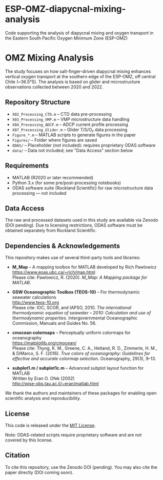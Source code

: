 # ESP-OMZ-diapycnal-mixing-analysis
Code supporting the analysis of diapycnal mixing and oxygen transport in the Eastern South Pacific Oxygen Minimum Zone (ESP-OMZ)
# OMZ Mixing Analysis

The study focuses on how salt-finger-driven diapycnal mixing enhances vertical oxygen transport at the southern edge of the ESP-OMZ, off central Chile (~36.5°S). The analysis is based on glider and microstructure observations collected between 2020 and 2022.

## Repository Structure

- `X02_Processing_CTD.m` – CTD data pre-processing
- `X03_Processing_VMP.m` – VMP microstructure data handling
- `X04_Processing_ADCP.m` – ADCP current profile processing
- `X07_Processing_Glider.m` – Glider T/S/O₂ data processing
- `Figure_*.m` – MATLAB scripts to generate figures in the paper
- `Figures/` – Folder where figures are saved
- `ODAS/` – Placeholder (not included): requires proprietary ODAS software
- `data/` – Data not included; see "Data Access" section below

## Requirements

- MATLAB (R2020 or later recommended)
- Python 3.x (for some pre/post-processing notebooks)
- ODAS software suite (Rockland Scientific) for raw microstructure data processing — not included

## Data Access

The raw and processed datasets used in this study are available via Zenodo (DOI pending). Due to licensing restrictions, ODAS software must be obtained separately from Rockland Scientific.

## Dependencies & Acknowledgements

This repository makes use of several third-party tools and libraries:

- **M_Map** – A mapping toolbox for MATLAB developed by Rich Pawlowicz  
  https://www.eoas.ubc.ca/~rich/map.html  
  Please cite: Pawlowicz, R. (2020). *M_Map: A Mapping package for MATLAB.*

- **GSW Oceanographic Toolbox (TEOS-10)** – For thermodynamic seawater calculations  
  http://www.teos-10.org  
  Please cite: IOC, SCOR, and IAPSO, 2010. *The international thermodynamic equation of seawater – 2010: Calculation and use of thermodynamic properties*. Intergovernmental Oceanographic Commission, Manuals and Guides No. 56.

- **cmocean colormaps** – Perceptually uniform colormaps for oceanography  
  https://matplotlib.org/cmocean/  
  Please cite: Thyng, K. M., Greene, C. A., Hetland, R. D., Zimmerle, H. M., & DiMarco, S. F. (2016). *True colors of oceanography: Guidelines for effective and accurate colormap selection*. Oceanography, 29(3), 9–13.

- **subplot1.m / subplot1c.m** – Advanced subplot layout function for MATLAB  
  Written by Eran O. Ofek (2002)  
  http://wise-obs.tau.ac.il/~eran/matlab.html

We thank the authors and maintainers of these packages for enabling open scientific analysis and reproducibility.

## License

This code is released under the [MIT License](LICENSE).

Note: ODAS-related scripts require proprietary software and are not covered by this license.

## Citation

To cite this repository, use the Zenodo DOI (pending). You may also cite the paper directly (DOI coming soon).
